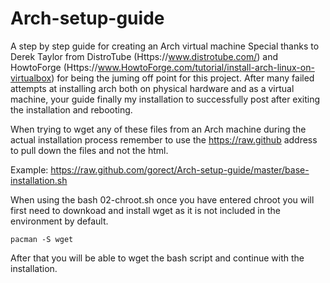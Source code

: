 # Arch-setup-guide
A step by step guide for creating an Arch virtual machine
Special thanks to Derek Taylor from DistroTube (Https://www.distrotube.com/) and HowtoForge (Https://www.HowtoForge.com/tutorial/install-arch-linux-on-virtualbox) for being the juming off point for this project. After many failed attempts at installing arch both on physical hardware and as a virtual machine, your guide finally my installation to successfully post after exiting the installation and rebooting.

When trying to wget any of these files from an Arch machine during the actual installation process remember to use the https://raw.github address to pull down the files and not the html.

Example: https://raw.github.com/gorect/Arch-setup-guide/master/base-installation.sh

When using the bash 02-chroot.sh once you have entered chroot you will first need to downkoad and install wget as it is not included in the environment by default. 
```
pacman -S wget
```
After that you will be able to wget the bash script and continue with the installation.
